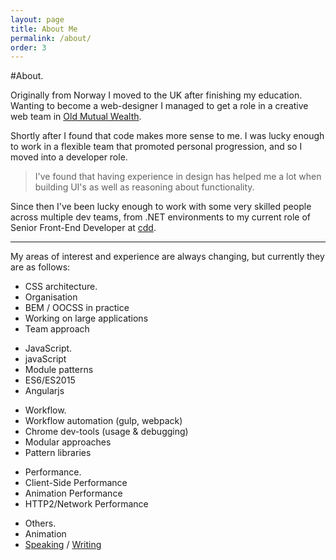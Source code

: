 ```yaml
---
layout: page
title: About Me
permalink: /about/
order: 3
---
```



#About.

Originally from Norway I moved to the UK after finishing my education. Wanting to become a web-designer I managed to get a role in a creative web team in <a href="https://www.oldmutualwealth.co.uk/">Old Mutual Wealth</a>.

Shortly after I found that code makes more sense to me. I was lucky enough to work in a flexible team that promoted personal progression, and so I moved into a developer role.

> I've found that having experience in design has helped me a lot when building UI's as well as reasoning about functionality.

Since then I've been lucky enough to work with some very skilled people across multiple dev teams, from .NET environments to my current role of Senior Front-End Developer at <a href="http://cddnation.com">cdd</a>.

<hr class="hr" />

My areas of interest and experience are always changing, but currently they are as follows:

<ul class="listing">
	<li class="listing__title">CSS architecture.</li>
	<li class="listing__item">Organisation</li>
	<li class="listing__item">BEM / OOCSS in practice</li>
	<li class="listing__item">Working on large applications</li> 
	<li class="listing__item">Team approach</li>
</ul>

<ul class="listing">
	<li class="listing__title">JavaScript.</li>
	<li class="listing__item">javaScript</li>
	<li class="listing__item">Module patterns</li>
	<li class="listing__item">ES6/ES2015</li> 
	<li class="listing__item">Angularjs</li>
</ul>

<ul class="listing">
	<li class="listing__title">Workflow.</li>
	<li class="listing__item">Workflow automation <span>(gulp, webpack)</span></li>
	<li class="listing__item">Chrome dev-tools <span>(usage & debugging)</span></li>
	<li class="listing__item">Modular approaches</li> 
	<li class="listing__item">Pattern libraries</li>
</ul>

<ul class="listing">
	<li class="listing__title">Performance.</li>
	<li class="listing__item">Client-Side Performance</li>
	<li class="listing__item">Animation Performance</li>
	<li class="listing__item">HTTP2/Network Performance</li> 
</ul>

<ul class="listing">
	<li class="listing__title">Others.</li>
	<li class="listing__item">Animation</li>
	<li class="listing__item"><a href="https://slides.com/bardhovde/">Speaking</a> / <a href="https://medium.com/fed-or-dead">Writing</a></li>
</ul>